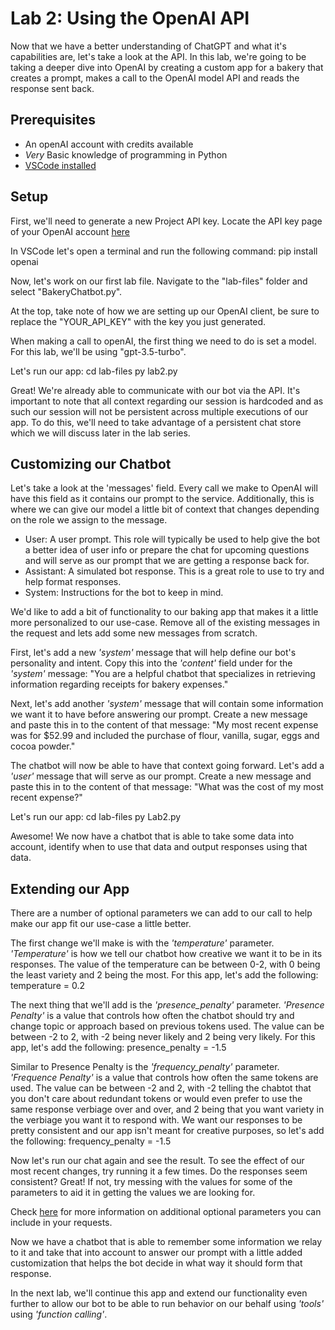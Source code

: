 # Lab 2: Using the OpenAI API 
Now that we have a better understanding of ChatGPT and what it's capabilities are, let's take a look at the API. In this lab, we're going to be taking a deeper dive into OpenAI by creating a custom app for a bakery that creates a prompt, makes a call to the OpenAI model API and reads the response sent back.

## Prerequisites
* An openAI account with credits available
* _Very_ Basic knowledge of programming in Python
* [VSCode installed](https://code.visualstudio.com/download)

## Setup
First, we'll need to generate a new Project API key. Locate the API key page of your OpenAI account [here](https://platform.openai.com/api-keys)

In VSCode let's open a terminal and run the following command:
    pip install openai

Now, let's work on our first lab file. Navigate to the "lab-files" folder and select "BakeryChatbot.py". 

At the top, take note of how we are setting up our OpenAI client, be sure to replace the "YOUR_API_KEY" with the key you just generated. 

When making a call to openAI, the first thing we need to do is set a model. For this lab, we'll be using "gpt-3.5-turbo". 

Let's run our app:
    cd lab-files
    py lab2.py

Great! We're already able to communicate with our bot via the API. It's important to note that all context regarding our session is hardcoded and as such our session will not be persistent across multiple executions of our app. To do this, we'll need to take advantage of a persistent chat store which we will discuss later in the lab series.

## Customizing our Chatbot
Let's take a look at the 'messages' field. Every call we make to OpenAI will have this field as it contains our prompt to the service. Additionally, this is where we can give our model a little bit of context that changes depending on the role we assign to the message.
* User: A user prompt. This role will typically be used to help give the bot a better idea of user info or prepare the chat for upcoming questions and will serve as our prompt that we are getting a response back for.
* Assistant: A simulated bot response. This is a great role to use to try and help format responses. 
* System: Instructions for the bot to keep in mind.

We'd like to add a bit of functionality to our baking app that makes it a little more personalized to our use-case. Remove all of the existing messages in the request and lets add some new messages from scratch.

First, let's add a new _'system'_ message that will help define our bot's personality and intent.
Copy this into the _'content'_ field under for the _'system'_ message:
    "You are a helpful chatbot that specializes in retrieving information regarding receipts for bakery expenses."

Next, let's add another _'system'_ message that will contain some information we want it to have before answering our prompt. Create a new message and paste this in to the content of that message:
    "My most recent expense was for $52.99 and included the purchase of flour, vanilla, sugar, eggs and cocoa powder."

The chatbot will now be able to have that context going forward. 
Let's add a _'user'_ message that will serve as our prompt. Create a new message and paste this in to the content of that message:
    "What was the cost of my most recent expense?"

Let's run our app:
    cd lab-files
    py Lab2.py

Awesome! We now have a chatbot that is able to take some data into account, identify when to use that data and output responses using that data. 

## Extending our App
There are a number of optional parameters we can add to our call to help make our app fit our use-case a little better.

The first change we'll make is with the _'temperature'_ parameter. 
_'Temperature'_ is how we tell our chatbot how creative we want it to be in its responses. The value of the temperature can be between 0-2, with 0 being the least variety and 2 being the most. For this app, let's add the following:
    temperature = 0.2

The next thing that we'll add is the _'presence_penalty'_ parameter.
_'Presence Penalty'_ is a value that controls how often the chatbot should try and change topic or approach based on previous tokens used. The value can be between -2 to 2, with -2 being never likely and 2 being very likely. For this app, let's add the following:
    presence_penalty = -1.5

Similar to Presence Penalty is the _'frequency_penalty'_ parameter.
_'Frequence Penalty'_ is a value that controls how often the same tokens are used. The value can be between -2 and 2, with -2 telling the chabtot that you don't care about redundant tokens or would even prefer to use the same response verbiage over and over, and 2 being that you want variety in the verbiage you want it to respond with. We want our responses to be pretty consistent and our app isn't meant for creative purposes, so let's add the following:
    frequency_penalty = -1.5

Now let's run our chat again and see the result. To see the effect of our most recent changes, try running it a few times. Do the responses seem consistent? Great! If not, try messing with the values for some of the parameters to aid it in getting the values we are looking for.

Check [here](https://platform.openai.com/docs/api-reference/chat/create) for more information on additional optional parameters you can include in your requests.

Now we have a chatbot that is able to remember some information we relay to it and take that into account to answer our prompt with a little added customization that helps the bot decide in what way it should form that response. 

In the next lab, we'll continue this app and extend our functionality even further to allow our bot to be able to run behavior on our behalf using _'tools'_ using _'function calling'_.